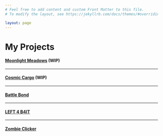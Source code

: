 ```yaml
---
# Feel free to add content and custom Front Matter to this file.
# To modify the layout, see https://jekyllrb.com/docs/themes/#overriding-theme-defaults

layout: page
---
```


# My Projects

#### [Moonlight Meadows](/projects/Moonlight-Meadows/) (WIP)

---

#### [Cosmic Cargo](/projects/Cosmic-Cargo/) (WIP)

---

#### [Battle Bond](/projects/Battle-Bond/)

---

#### [LEFT 4 B4IT](/projects/LEFT-4-B4IT/)

---

#### [Zombie Clicker](/projects/Zombie-Clicker/)
